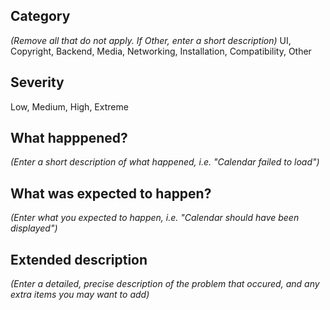## Category 
*(Remove all that do not apply. If Other, enter a short description)*
UI, Copyright, Backend, Media, Networking, Installation, Compatibility, Other

## Severity
Low, Medium, High, Extreme

## What happpened?
*(Enter a short description of what happened, i.e. "Calendar failed to load")*

## What was expected to happen?
*(Enter what you expected to happen, i.e. "Calendar should have been displayed")*

## Extended description
*(Enter a detailed, precise description of the problem that occured, and any extra items you may want to add)*
